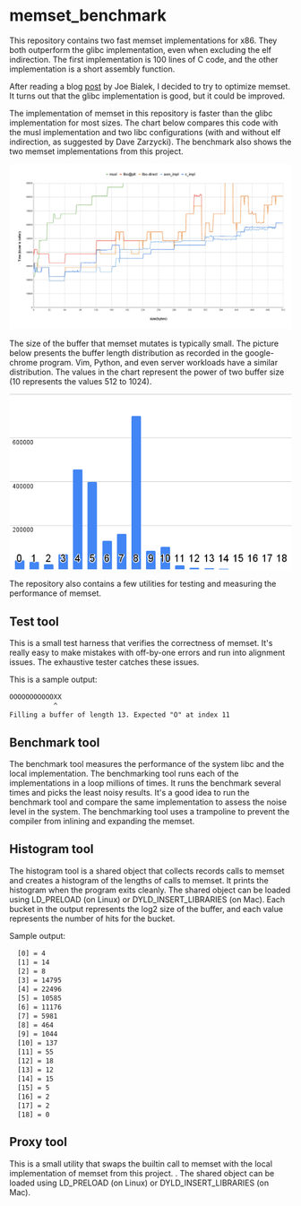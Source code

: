 # memset_benchmark

This repository contains two fast memset implementations for x86. They both
outperform the glibc implementation, even when excluding the elf indirection.
The first implementation is 100 lines of C code, and the other implementation is
a short assembly function.

After reading a blog [post](https://msrc-blog.microsoft.com/2021/01/11/building-faster-amd64-memset-routines/)
by Joe Bialek, I decided to try to optimize memset. It turns out that the glibc
implementation is good, but it could be improved.

The implementation of memset in this repository is faster than the glibc
implementation for most sizes. The chart below compares this code with the musl
implementation and two libc configurations (with and without elf indirection, as
suggested by Dave Zarzycki). The benchmark also shows the two memset
implementations from this project.

![Benchmark](docs/bench.png)

The size of the buffer that memset mutates is typically small. The picture below
presents the buffer length distribution as recorded in the google-chrome
program. Vim, Python, and even server workloads have a similar distribution. The
values in the chart represent the power of two buffer size (10 represents the
values 512 to 1024).
 
![Histogram](docs/hist.png)


The repository also contains a few utilities for testing and measuring the
performance of memset.

## Test tool

This is a small test harness that verifies the correctness of memset. It's
really easy to make mistakes with off-by-one errors and run into alignment
issues. The exhaustive tester catches these issues.

This is a sample output:
```
OOOOOOOOOOOXX
           ^
Filling a buffer of length 13. Expected "O" at index 11
```

## Benchmark tool

The benchmark tool measures the performance of the system libc and the local
implementation. The benchmarking tool runs each of the implementations in a loop
millions of times. It runs the benchmark several times and picks the least noisy
results. It's a good idea to run the benchmark tool and compare the same
implementation to assess the noise level in the system. The benchmarking tool
uses a trampoline to prevent the compiler from inlining and expanding the
memset.


## Histogram tool

The histogram tool is a shared object that collects records calls to memset and
creates a histogram of the lengths of calls to memset. It prints the histogram
when the program exits cleanly. The shared object can be loaded using
LD\_PRELOAD (on Linux) or DYLD\_INSERT\_LIBRARIES (on Mac). Each bucket in the
output represents the log2 size of the buffer, and each value represents the
number of hits for the bucket.

Sample output:
```
  [0] = 4
  [1] = 14
  [2] = 8
  [3] = 14795
  [4] = 22496
  [5] = 10585
  [6] = 11176
  [7] = 5981
  [8] = 464
  [9] = 1044
  [10] = 137
  [11] = 55
  [12] = 18
  [13] = 12
  [14] = 15
  [15] = 5
  [16] = 2
  [17] = 2
  [18] = 0
  ```

## Proxy tool

This is a small utility that swaps the builtin call to memset with the local
implementation of memset from this project. .  The shared object can be loaded
using LD\_PRELOAD (on Linux) or DYLD\_INSERT\_LIBRARIES (on Mac).

